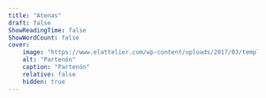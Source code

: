 ```yaml
---
title: "Atenas"
draft: false
ShowReadingTime: false
ShowWordCount: false
cover:
    image: "https://www.elattelier.com/wp-content/uploads/2017/03/temple-594633_960_720.jpg"
    alt: "Partenón"
    caption: "Partenón"
    relative: false
    hidden: true
---
```


